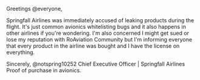 Greetings @everyone, 

Springfall Airlines was immediately accused of leaking products during the flight. 
It's just common avionics whitelisting bugs and it also happens in other airlines 
if you're wondering. I'm also concerned I might get sued or lose my reputation 
with RoAviation Community but I'm informing everyone that every product in the 
airline was bought and I have the license on everything.

Sincerely,
@notspring10252 
Chief Executive Officer | Springfall Airlines
Proof of purchase in avionics.